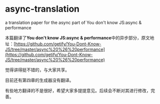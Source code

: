 # async-translation
a translation paper for the async part of You don't know JS:async &amp; performance

本篇翻译了**You don't know JS:async &amp; performance**中的异步部分，原文地址：[https://github.com/getify/You-Dont-Know-JS/tree/master/async%20%26%20performance](https://github.com/getify/You-Dont-Know-JS/tree/master/async%20%26%20performance)

觉得讲得挺不错的，与大家共享。

目前还有第四章的生成器没有翻译。

有些地方翻译的不是很好，希望大家多提提意见。后续会不断对其进行修改，完善。
